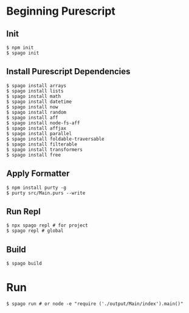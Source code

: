 # Beginning Purescript

## Init
```shell
$ npm init
$ spago init
```

## Install Purescript Dependencies
```shell
$ spago install arrays
$ spago install lists
$ spago install math
$ spago install datetime
$ spago install now
$ spago install random
$ spago install aff
$ spago install node-fs-aff
$ spago install affjax
$ spago install parallel
$ spago install foldable-traversable
$ spago install filterable
$ spago install transformers
$ spago install free
```

## Apply Formatter
```shell
$ npm install purty -g
$ purty src/Main.purs --write
```

## Run Repl
```shell
$ npx spago repl # for project
$ spago repl # global
```

## Build 
```shell
$ spago build
```

# Run
```shell
$ spago run # or node -e "require ('./output/Main/index').main()"
```